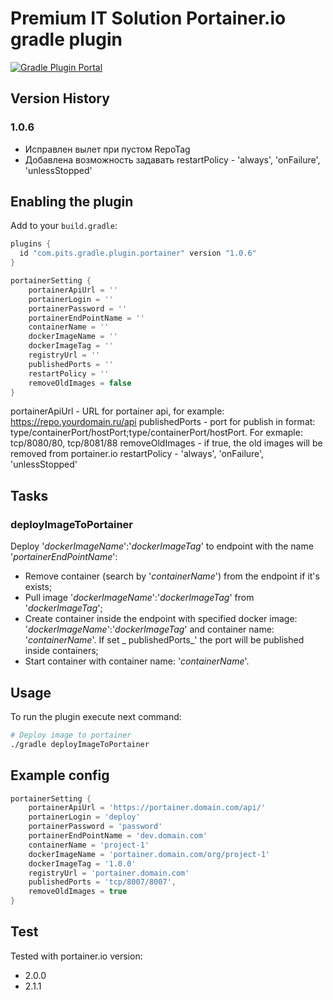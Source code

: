 # Premium IT Solution Portainer.io gradle plugin

[![Gradle Plugin Portal](https://img.shields.io/badge/Plugin_Portal-v1.0.6-green.svg)](https://plugins.gradle.org/plugin/com.pits.gradle.plugin.portainer)

## Version History

### 1.0.6

- Исправлен вылет при пустом RepoTag
- Добавлена возможность задавать restartPolicy - 'always', 'onFailure', 'unlessStopped'

## Enabling the plugin

Add to your `build.gradle`:

```gradle
plugins {
  id "com.pits.gradle.plugin.portainer" version "1.0.6"
}

portainerSetting {
    portainerApiUrl = ''
    portainerLogin = ''
    portainerPassword = ''
    portainerEndPointName = ''
    containerName = ''
    dockerImageName = ''
    dockerImageTag = ''
    registryUrl = ''
    publishedPorts = ''
    restartPolicy = ''
    removeOldImages = false
}
```

portainerApiUrl - URL for portainer api, for example: https://repo.yourdomain.ru/api
publishedPorts - port for publish in format: type/containerPort/hostPort;type/containerPort/hostPort. For exmaple: tcp/8080/80, tcp/8081/88 removeOldImages - if
true, the old images will be removed from portainer.io restartPolicy - 'always', 'onFailure', 'unlessStopped'

## Tasks

### deployImageToPortainer

Deploy '_dockerImageName_':'_dockerImageTag_' to endpoint with the name '_portainerEndPointName_':

- Remove container (search by '_containerName_') from the endpoint if it's exists;
- Pull image '_dockerImageName_':'_dockerImageTag_' from '_dockerImageTag_';
- Create container inside the endpoint with specified docker image: '_dockerImageName_':'_dockerImageTag_' and container name: '_containerName_'. If set _
  publishedPorts_' the port will be published inside containers;
- Start container with container name: '_containerName_'.

## Usage

To run the plugin execute next command:

```sh
# Deploy image to portainer
./gradle deployImageToPortainer
```

## Example config

```gradle
portainerSetting {
    portainerApiUrl = 'https://portainer.domain.com/api/'
    portainerLogin = 'deploy'
    portainerPassword = 'password'
    portainerEndPointName = 'dev.domain.com'
    containerName = 'project-1'
    dockerImageName = 'portainer.domain.com/org/project-1'
    dockerImageTag = '1.0.0'
    registryUrl = 'portainer.domain.com'
    publishedPorts = 'tcp/8007/8007',
    removeOldImages = true
}
```

## Test
Tested with portainer.io version:

- 2.0.0
- 2.1.1